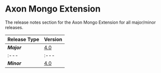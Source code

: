 # Axon Mongo Extension

The release notes section for the Axon Mongo Extension for all major/minor releases.

| Release Type | Version |
| :--- | :--- |
| _**Major**_ | [4.0](rn-mongo-major-releases.md#release-4-0) |
| :--- | :--- |
| _**Minor**_ | [4.0](rn-mongo-minor-releases.md#release-4-0) |
